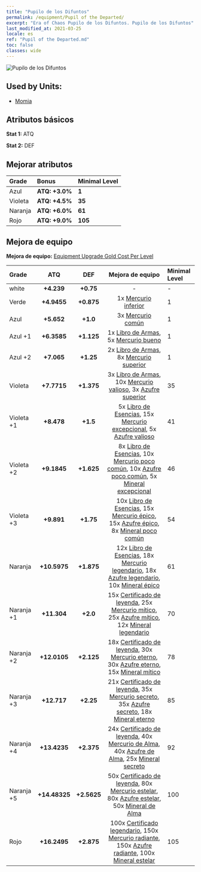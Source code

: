 ```yaml
---
title: "Pupilo de los Difuntos"
permalink: /equipment/Pupil of the Departed/
excerpt: "Era of Chaos Pupilo de los Difuntos. Pupilo de los Difuntos"
last_modified_at: 2021-03-25
locale: es
ref: "Pupil of the Departed.md"
toc: false
classes: wide
---
```


  ![Pupilo de los Difuntos](/images/e/e_3083.png)

## Used by Units:

* [Momia](/es/units/Mummy/) 


## Atributos básicos
 **Stat 1:** ATQ

 **Stat 2:** DEF

## Mejorar atributos

  |     Grade    |   Bonus | Minimal Level | 
  |:-------------|:--------|:--------------| 
  | Azul | **ATQ: +3.0%** | **1** | 
  | Violeta | **ATQ: +4.5%** | **35** | 
  | Naranja | **ATQ: +6.0%** | **61** | 
  | Rojo | **ATQ: +9.0%** | **105** | 


## Mejora de equipo
 **Mejora de equipo:** [Equipment Upgrade Gold Cost Per Level](/equipment/EquipmentUpgradeCostPerLevel/) 

  |          Grade      | ATQ | DEF | Mejora de equipo | Minimal Level |
  |:--------------------|:---------:|:---------:|:----------------:|:--------------|
  | white | **+4.239** | **+0.75** | - | - |
  | Verde | **+4.9455** | **+0.875** | 1x [Mercurio inferior](/es/Items/mat_2/) | 1 |
  | Azul | **+5.652** | **+1.0** | 3x [Mercurio común](/es/Items/mat_8/) | 1 |
  | Azul +1 | **+6.3585** | **+1.125** | 1x [Libro de Armas](/es/Items/mat_18/), 5x [Mercurio bueno](/es/Items/mat_14/) | 1 |
  | Azul +2 | **+7.065** | **+1.25** | 2x [Libro de Armas](/es/Items/mat_25/), 8x [Mercurio superior](/es/Items/mat_21/) | 1 |
  | Violeta | **+7.7715** | **+1.375** | 3x [Libro de Armas](/es/Items/mat_32/), 10x [Mercurio valioso](/es/Items/mat_28/), 3x [Azufre superior](/es/Items/mat_22/) | 35 |
  | Violeta +1 | **+8.478** | **+1.5** | 5x [Libro de Esencias](/es/Items/mat_39/), 15x [Mercurio excepcional](/es/Items/mat_35/), 5x [Azufre valioso](/es/Items/mat_29/) | 41 |
  | Violeta +2 | **+9.1845** | **+1.625** | 8x [Libro de Esencias](/es/Items/mat_46/), 10x [Mercurio poco común](/es/Items/mat_42/), 10x [Azufre poco común](/es/Items/mat_43/), 5x [Mineral excepcional](/es/Items/mat_33/) | 46 |
  | Violeta +3 | **+9.891** | **+1.75** | 10x [Libro de Esencias](/es/Items/mat_53/), 15x [Mercurio épico](/es/Items/mat_49/), 15x [Azufre épico](/es/Items/mat_50/), 8x [Mineral poco común](/es/Items/mat_40/) | 54 |
  | Naranja | **+10.5975** | **+1.875** | 12x [Libro de Esencias](/es/Items/mat_60/), 18x [Mercurio legendario](/es/Items/mat_56/), 18x [Azufre legendario](/es/Items/mat_57/), 10x [Mineral épico](/es/Items/mat_47/) | 61 |
  | Naranja +1 | **+11.304** | **+2.0** | 15x [Certificado de leyenda](/es/Items/mat_67/), 25x [Mercurio mítico](/es/Items/mat_63/), 25x [Azufre mítico](/es/Items/mat_64/), 12x [Mineral legendario](/es/Items/mat_54/) | 70 |
  | Naranja +2 | **+12.0105** | **+2.125** | 18x [Certificado de leyenda](/es/Items/mat_74/), 30x [Mercurio eterno](/es/Items/mat_70/), 30x [Azufre eterno](/es/Items/mat_71/), 15x [Mineral mítico](/es/Items/mat_61/) | 78 |
  | Naranja +3 | **+12.717** | **+2.25** | 21x [Certificado de leyenda](/es/Items/mat_81/), 35x [Mercurio secreto](/es/Items/mat_77/), 35x [Azufre secreto](/es/Items/mat_78/), 18x [Mineral eterno](/es/Items/mat_68/) | 85 |
  | Naranja +4 | **+13.4235** | **+2.375** | 24x [Certificado de leyenda](/es/Items/mat_88/), 40x [Mercurio de Alma](/es/Items/mat_84/), 40x [Azufre de Alma](/es/Items/mat_85/), 25x [Mineral secreto](/es/Items/mat_75/) | 92 |
  | Naranja +5 | **+14.48325** | **+2.5625** | 50x [Certificado de leyenda](/es/Items/mat_95/), 80x [Mercurio estelar](/es/Items/mat_91/), 80x [Azufre estelar](/es/Items/mat_92/), 50x [Mineral de Alma](/es/Items/mat_82/) | 100 |
  | Rojo | **+16.2495** | **+2.875** | 100x [Certificado legendario](/es/Items/mat_102/), 150x [Mercurio radiante](/es/Items/mat_98/), 150x [Azufre radiante](/es/Items/mat_99/), 100x [Mineral estelar](/es/Items/mat_89/) | 105 |


